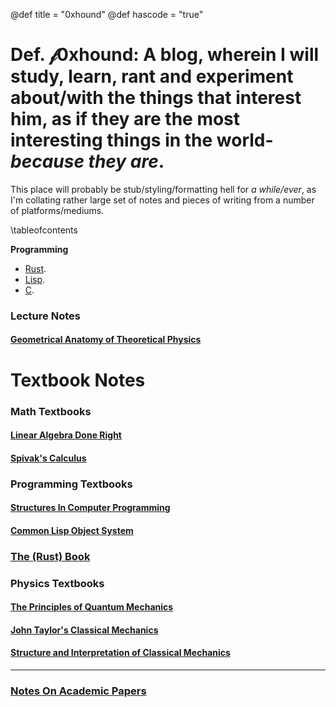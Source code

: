 @def title = "0xhound"
@def hascode = "true"
# Def. $\mathcal{f}$0xhound: A blog, wherein I will study, learn, rant and experiment about/with the things that interest him, as if they are the most interesting things in the world- _because they are_.

This place will probably be stub/styling/formatting hell for *a while/ever*, as I'm collating rather large set of notes and pieces of writing from a number of platforms/mediums.

\tableofcontents <!-- you can use \toc as well -->


**Programming**
- [Rust](/tag/rust/).
- [Lisp](/tag/lisp).
- [C](/tag/C).

### Lecture Notes

#### [Geometrical Anatomy of Theoretical Physics](/geometrical-anatomy-of-theoretical-physics/contents/)
# Textbook Notes

### Math Textbooks

#### [Linear Algebra Done Right](/textbook-notes/math-textbooks/linear-algebra-done-right/contents/)
#### [Spivak's Calculus](/textbook-notes/math-textbooks/spivak-calculus/contents/)

### Programming Textbooks
#### [Structures In Computer Programming](/textbook-notes/programming-textbooks/structures-in-computer-programming/contents/)

#### [Common Lisp Object System](/textbook-notes/programming-textbooks/clos/contents/)

### [The (Rust) Book](/textbook-notes/programming-textbooks/the-rust-book/contents/)
### Physics Textbooks
#### [The Principles of Quantum Mechanics](/textbook-notes/physics-textbooks/the-principles-of-qm/contents/)

#### [John Taylor's Classical Mechanics](/textbook-notes/physics-textbooks/john-taylor-cm/contents/)

#### [Structure and Interpretation of Classical Mechanics](/textbook-notes/physics-textbooks/structures-in-classical-mechanics/lagrangian-mechanics/)
---

### [Notes On Academic Papers](/notes-on-academic-papers/content/)
